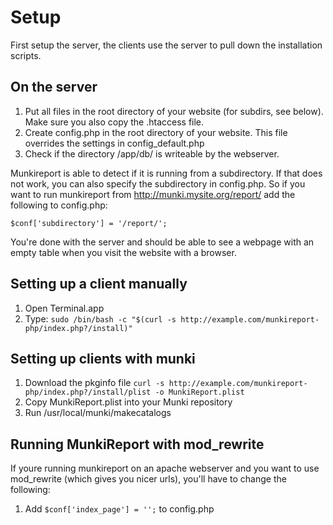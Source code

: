 Setup
=====

First setup the server, the clients use the server to pull down the installation scripts.

On the server
---
 1. Put all files in the root directory of your website (for subdirs,
    see below). Make sure you also copy the .htaccess file.
 2. Create config.php in the root directory of your website. This file overrides the settings in config_default.php
 3. Check if the directory /app/db/ is writeable by the webserver.

Munkireport is able to detect if it is running from a subdirectory. If that does not work, you can also specify the subdirectory in config.php.
So if you want to run munkireport from http://munki.mysite.org/report/
add the following to config.php:

	$conf['subdirectory'] = '/report/';

You're done with the server and should be able to see a webpage with an empty
table when you visit the website with a browser.


Setting up a client manually
---
 1. Open Terminal.app
 2. Type:
		`sudo /bin/bash -c "$(curl -s http://example.com/munkireport-php/index.php?/install)"`


Setting up clients with munki
---
 1. Download the pkginfo file
		 `curl -s http://example.com/munkireport-php/index.php?/install/plist -o MunkiReport.plist`
 2. Copy MunkiReport.plist into your Munki repository
 3. Run /usr/local/munki/makecatalogs



Running MunkiReport with mod_rewrite
---
If youre running munkireport on an apache webserver and you want to use mod_rewrite (which gives you nicer urls), you'll have
to change the following:

 1. Add `$conf['index_page'] = '';` to config.php

